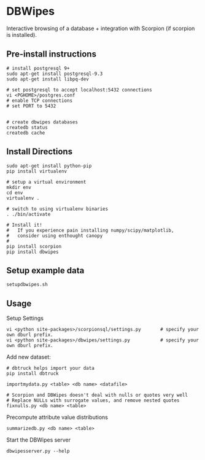 DBWipes
=======

Interactive browsing of a database + integration with Scorpion (if scorpion is installed).


## Pre-install instructions

    # install postgresql 9+
    sudo apt-get install postgresql-9.3   
    sudo apt-get install libpq-dev

    # set postgresql to accept localhost:5432 connections 
    vi <PGHOME>/postgres.conf
    # enable TCP connections
    # set PORT to 5432


    # create dbwipes databases
    createdb status
    createdb cache


## Install Directions

    sudo apt-get install python-pip 
    pip install virtualenv

    # setup a virtual environment
    mkdir env
    cd env
    virtualenv .

    # switch to using virtualenv binaries
    . ./bin/activate

    # Install it!
    #   If you experience pain installing numpy/scipy/matplotlib, 
    #   consider using enthought canopy
    #
    pip install scorpion
    pip install dbwipes


## Setup example data

    setupdbwipes.sh

## Usage

Setup Settings 

    vi <python site-packages>/scorpionsql/settings.py       # specify your own dburl prefix.
    vi <python site-packages>/dbwipes/settings.py           # specify your own dburl prefix.


Add new dataset:

    # dbtruck helps import your data
    pip install dbtruck

    importmydata.py <table> <db name> <datafile>

    # Scorpion and DBWipes doesn't deal with nulls or quotes very well
    # Replace NULLs with surrogate values, and remove nested quotes
    fixnulls.py <db name> <table>                 

Precompute attribute value distributions

    summarizedb.py <db name> <table>     

Start the DBWipes server

    dbwipesserver.py --help
